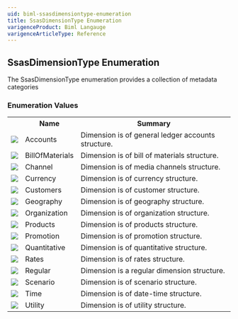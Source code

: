 ```yaml
---
uid: biml-ssasdimensiontype-enumeration
title: SsasDimensionType Enumeration
varigenceProduct: Biml Langauge
varigenceArticleType: Reference
---
```


## SsasDimensionType Enumeration<div class="LanguageSummary"><div class ="SummaryItem">The SsasDimensionType enumeration provides a collection of metadata categories</div></div><div class="EnumValueGroup">### Enumeration Values<table id="EnumValue" class="MemberList"><tbody><tr><th class="MemberTypeIconColumnHeader">&nbsp;</th><th class="MemberNameColumnHeader">Name</th><th class="MemberSummaryColumnHeader">Summary</th></tr><tr class="cd0"><td align="center" class="MemberTypeIcon"><img src="enumValue.png"></img></td><td class="MemberName">Accounts</td><td class="MemberSummary"><div class ="SummaryItem">Dimension is of general ledger accounts structure.</div></td></tr><tr class="cd1"><td align="center" class="MemberTypeIcon"><img src="enumValue.png"></img></td><td class="MemberName">BillOfMaterials</td><td class="MemberSummary"><div class ="SummaryItem">Dimension is of bill of materials structure.</div></td></tr><tr class="cd0"><td align="center" class="MemberTypeIcon"><img src="enumValue.png"></img></td><td class="MemberName">Channel</td><td class="MemberSummary"><div class ="SummaryItem">Dimension is of media channels structure.</div></td></tr><tr class="cd1"><td align="center" class="MemberTypeIcon"><img src="enumValue.png"></img></td><td class="MemberName">Currency</td><td class="MemberSummary"><div class ="SummaryItem">Dimension is of currency structure.</div></td></tr><tr class="cd0"><td align="center" class="MemberTypeIcon"><img src="enumValue.png"></img></td><td class="MemberName">Customers</td><td class="MemberSummary"><div class ="SummaryItem">Dimension is of customer structure.</div></td></tr><tr class="cd1"><td align="center" class="MemberTypeIcon"><img src="enumValue.png"></img></td><td class="MemberName">Geography</td><td class="MemberSummary"><div class ="SummaryItem">Dimension is of geography structure.</div></td></tr><tr class="cd0"><td align="center" class="MemberTypeIcon"><img src="enumValue.png"></img></td><td class="MemberName">Organization</td><td class="MemberSummary"><div class ="SummaryItem">Dimension is of organization structure.</div></td></tr><tr class="cd1"><td align="center" class="MemberTypeIcon"><img src="enumValue.png"></img></td><td class="MemberName">Products</td><td class="MemberSummary"><div class ="SummaryItem">Dimension is of products structure.</div></td></tr><tr class="cd0"><td align="center" class="MemberTypeIcon"><img src="enumValue.png"></img></td><td class="MemberName">Promotion</td><td class="MemberSummary"><div class ="SummaryItem">Dimension is of promotion structure.</div></td></tr><tr class="cd1"><td align="center" class="MemberTypeIcon"><img src="enumValue.png"></img></td><td class="MemberName">Quantitative</td><td class="MemberSummary"><div class ="SummaryItem">Dimension is of quantitative structure.</div></td></tr><tr class="cd0"><td align="center" class="MemberTypeIcon"><img src="enumValue.png"></img></td><td class="MemberName">Rates</td><td class="MemberSummary"><div class ="SummaryItem">Dimension is of rates structure.</div></td></tr><tr class="cd1"><td align="center" class="MemberTypeIcon"><img src="enumValue.png"></img></td><td class="MemberName">Regular</td><td class="MemberSummary"><div class ="SummaryItem">Dimension is a regular dimension structure.</div></td></tr><tr class="cd0"><td align="center" class="MemberTypeIcon"><img src="enumValue.png"></img></td><td class="MemberName">Scenario</td><td class="MemberSummary"><div class ="SummaryItem">Dimension is of scenario structure.</div></td></tr><tr class="cd1"><td align="center" class="MemberTypeIcon"><img src="enumValue.png"></img></td><td class="MemberName">Time</td><td class="MemberSummary"><div class ="SummaryItem">Dimension is of date-time structure.</div></td></tr><tr class="cd0"><td align="center" class="MemberTypeIcon"><img src="enumValue.png"></img></td><td class="MemberName">Utility</td><td class="MemberSummary"><div class ="SummaryItem">Dimension is of utility structure.</div></td></tr></tbody></table></div>